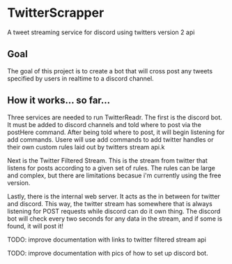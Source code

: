 # TwitterScrapper
A tweet streaming service for discord using twitters version 2 api

## Goal
The goal of this project is to create a bot that will cross post any tweets specified by users in realtime to a discord channel. 

## How it works... so far...
Three services are needed to run TwitterReadr.
The first is the discord bot. It must be added to discord channels and told where to post via the postHere command. After being told where to post, it will begin listening for add commands. Usere will use add commands to add twitter handles or their own custom rules laid out by twitters stream api.k

Next is the Twitter Filtered Stream. This is the stream from twitter that listens for posts according to a given set of rules. The rules can be large and complex, but there are limitations becasue i'm currently using the free version.

Lastly, there is the internal web server. It acts as the in between for twitter and discord. This way, the twitter stream has somewhere that is always listening for POST requests while discord can do it own thing. The discord bot will check every two seconds for any data in the stream, and if some is found, it will post it!


TODO: improve documentation with links to twitter filtered stream api

TODO: improve documentation with pics of how to set up discord bot.


